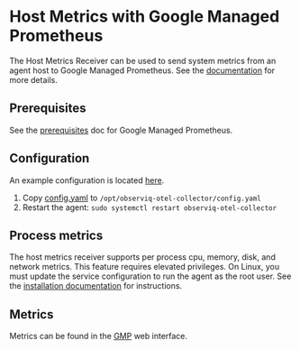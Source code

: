 # Host Metrics with Google Managed Prometheus

The Host Metrics Receiver can be used to send system metrics from an agent host to Google Managed Prometheus. See the [documentation](https://github.com/open-telemetry/opentelemetry-collector-contrib/tree/main/receiver/hostmetricsreceiver) for more details.

## Prerequisites

See the [prerequisites](../README.md) doc for Google Managed Prometheus.

## Configuration

An example configuration is located [here](./config.yaml).

1. Copy [config.yaml](./config.yaml) to `/opt/observiq-otel-collector/config.yaml`
2. Restart the agent: `sudo systemctl restart observiq-otel-collector`

## Process metrics

The host metrics receiver supports per process cpu, memory, disk, and network metrics. This feature requires elevated privileges. On Linux, you must update the service configuration to run the agent as the root user. See the [installation documentation](https://github.com/observIQ/bindplane-agent/blob/main/docs/installation-linux.md#configuring-the-collector) for instructions.

## Metrics

Metrics can be found in the [GMP](https://console.cloud.google.com/monitoring/prometheus) web interface.
